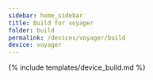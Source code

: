 ```yaml
---
sidebar: home_sidebar
title: Build for voyager
folder: build
permalink: /devices/voyager/build
device: voyager
---
```

{% include templates/device_build.md %}
